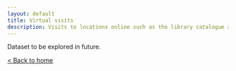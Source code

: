 ```yaml
---
layout: default
title: Virtual visits
description: Visits to locations online such as the library catalogue and e-resources
---
```


Dataset to be explored in future.

[&lt; Back to home](./)
